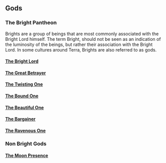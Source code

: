 ## Gods

### The Bright Pantheon

Brights are a group of beings that are most commonly associated with the Bright Lord himself. The term Bright, should not be seen as an indication of the luminosity of the beings, but rather their association with the Bright Lord. In some cultures around Terra, Brights are also referred to as gods.

#### [The Bright Lord](Brights/TheBrightLord/TheBrightLord.md)

#### [The Great Betrayer](Brights/TheGreatBetrayer/TheGreatBetrayer.md)

#### [The Twisting One](Brights/TheTwistingOne/TheTwistingOne.md)

#### [The Bound One](Brights/TheBoundOne/TheBoundOne.md)

#### [The Beautiful One](Brights/TheBeatifulOne/TheBeatifulOne.md)

#### [The Bargainer](Brights/TheBargainer/TheBargainer.md)

#### [The Ravenous One](Brights/TheRavenousOne/TheRavenousOne.md)

### Non Bright Gods

#### [The Moon Presence](NonBrights/TheMoonPresence/TheMoonPresence.md)
